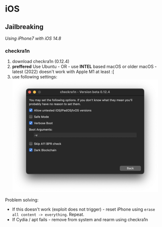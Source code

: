 # iOS

## Jailbreaking

*Using iPhone7 with iOS 14.8*

### checkra1n
1. download checkra1n (0.12.4)
1. **preffered** Use Ubuntu - OR - use **INTEL** based macOS or older macOS - latest (2022) doesn't work with Apple M1 at least :[
1. use following settings: ![testing](cr.png)

Problem solving:
* If this doesn't work (exploit does not trigger) - reset iPhone using `erase all content -> everything`. Repeat.
* If Cydia / apt fails - remove from system and rearm using checkra1n
